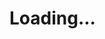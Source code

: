 # Loading...

<a href="https://the-anju.github.io/curso_em_video/exercicios/html-css/ex001/index.html">